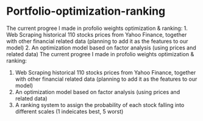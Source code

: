 # Portfolio-optimization-ranking
The current progree I made in profolio weights optimization &amp; ranking: 1. Web Scraping historical 110 stocks prices from Yahoo Finance, together with other financial related data (planning to add it as the features to our model) 2. An optimization model based on factor analysis (using prices and related data) 
The current progree I made in profolio weights optimization & ranking:
1. Web Scraping historical 110 stocks prices from Yahoo Finance, together with other financial related data (planning to add it as the features to our model)
2. An optimization model based on factor analysis (using prices and related data)
3. A ranking system to assign the probability of each stock falling into different scales (1 indeicates best, 5 worst)
